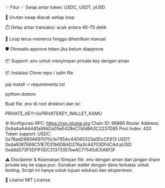 ✨ Fitur
✅ Swap antar token: USDC, USDT, pUSD

🔀 Urutan swap diacak setiap loop

⏱️ Delay antar transaksi: acak antara 40–70 detik

🔁 Loop terus-menerus hingga dihentikan manual

🛡️ Otomatis approve token jika belum diapprove

📦 Support .env untuk menyimpan private key dengan aman




📦 Instalasi
Clone repo / salin file

pip install -r requirements.txt

python-dotenv

Buat file .env di root direktori dan isi:

PRIVATE_KEY=0xPRIVATEKEY_WALLET_KAMU


⚙️ Konfigurasi
RPC: https://rpc.plume.org
Chain ID: 98866
Router Address: 0xAaAaAAAA81a99d2a05eE428eC7a1d8A3C2237D85
Pool Index: 420
Token support:
USDC: 0x78adD880A697070c1e765Ac44D65323a0DcCE913
USDT: 0xda6087E69C51E7D31b6DBAD276a3c44703DFdCAd
pUSD: 0xdddD73F5Df1F0DC31373357beAC77545dC5A6f3F


⚠️ Disclaimer & Keamanan
Simpan file .env dengan aman dan jangan share private key ke siapa pun.
Gunakan wallet dengan dana terbatas untuk testing.
Script ini hanya untuk tujuan edukasi dan eksperimen.

📜 Lisensi
MIT License
